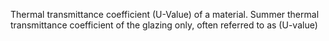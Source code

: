 ﻿Thermal transmittance coefficient (U-Value) of a material.
Summer thermal transmittance coefficient of the glazing only, often referred to as (U-value)